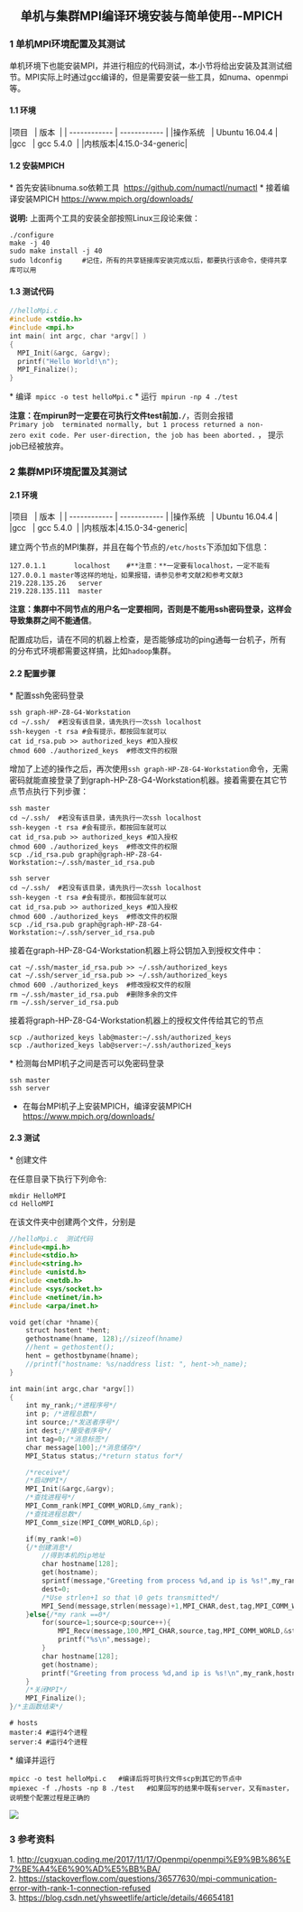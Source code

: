 ## <center>**单机与集群MPI编译环境安装与简单使用--MPICH**</center>

### 1 单机MPI环境配置及其测试

单机环境下也能安装MPI，并进行相应的代码测试，本小节将给出安装及其测试细节。MPI实际上时通过gcc编译的，但是需要安装一些工具，如numa、openmpi等。

#### 1.1 环境

|项目   | 版本  |
| ------------ | ------------ |
|操作系统   | Ubuntu 16.04.4 |
|gcc   | gcc 5.4.0  |
|内核版本|4.15.0-34-generic|

#### 1.2 安装MPICH

* 首先安装libnuma.so依赖工具  https://github.com/numactl/numactl
* 接着编译安装MPICH https://www.mpich.org/downloads/

**说明:** 上面两个工具的安装全部按照Linux三段论来做：

```shell
./configure
make -j 40
sudo make install -j 40
sudo ldconfig     #记住，所有的共享链接库安装完成以后，都要执行该命令，使得共享库可以用
```

#### 1.3 测试代码

```c
//helloMpi.c
#include <stdio.h>
#include <mpi.h>
int main( int argc, char *argv[] )
{
  MPI_Init(&argc, &argv);
  printf("Hello World!\n");
  MPI_Finalize();
}
```

* 编译  `mpicc -o test helloMpi.c`
* 运行  `mpirun -np 4 ./test`

**注意：在mpirun时一定要在可执行文件test前加`./`**，否则会报错`Primary job  terminated normally, but 1 process returned a non-zero exit code. Per user-direction, the job has been aborted.` ， 提示job已经被放弃。

### 2 集群MPI环境配置及其测试

#### 2.1 环境

|项目   | 版本  |
| ------------ | ------------ |
|操作系统   | Ubuntu 16.04.4 |
|gcc   | gcc 5.4.0  |
|内核版本|4.15.0-34-generic|

建立两个节点的MPI集群，并且在每个节点的`/etc/hosts`下添加如下信息：

```shell
127.0.1.1       localhost    #**注意：**一定要有localhost，一定不能有127.0.0.1 master等这样的地址，如果报错，请参见参考文献2和参考文献3
219.228.135.26   server
219.228.135.111  master
```

**注意：集群中不同节点的用户名一定要相同，否则是不能用ssh密码登录，这样会导致集群之间不能通信**。

配置成功后，请在不同的机器上检查，是否能够成功的ping通每一台机子，所有的分布式环境都需要这样搞，比如`hadoop`集群。

#### 2.2 配置步骤

* 配置ssh免密码登录

```shell
ssh graph-HP-Z8-G4-Workstation
cd ~/.ssh/  #若没有该目录，请先执行一次ssh localhost
ssh-keygen -t rsa #会有提示，都按回车就可以
cat id_rsa.pub >> authorized_keys #加入授权
chmod 600 ./authorized_keys  #修改文件的权限
```

增加了上述的操作之后，再次使用`ssh graph-HP-Z8-G4-Workstation`命令，无需密码就能直接登录了到graph-HP-Z8-G4-Workstation机器。接着需要在其它节点节点执行下列步骤：

```shell
ssh master
cd ~/.ssh/  #若没有该目录，请先执行一次ssh localhost
ssh-keygen -t rsa #会有提示，都按回车就可以
cat id_rsa.pub >> authorized_keys #加入授权
chmod 600 ./authorized_keys  #修改文件的权限
scp ./id_rsa.pub graph@graph-HP-Z8-G4-Workstation:~/.ssh/master_id_rsa.pub

ssh server
cd ~/.ssh/  #若没有该目录，请先执行一次ssh localhost
ssh-keygen -t rsa #会有提示，都按回车就可以
cat id_rsa.pub >> authorized_keys #加入授权
chmod 600 ./authorized_keys  #修改文件的权限
scp ./id_rsa.pub graph@graph-HP-Z8-G4-Workstation:~/.ssh/server_id_rsa.pub
```

接着在graph-HP-Z8-G4-Workstation机器上将公钥加入到授权文件中：

```shell
cat ~/.ssh/master_id_rsa.pub >> ~/.ssh/authorized_keys
cat ~/.ssh/server_id_rsa.pub >> ~/.ssh/authorized_keys
chmod 600 ./authorized_keys  #修改授权文件的权限
rm ~/.ssh/master_id_rsa.pub  #删除多余的文件
rm ~/.ssh/server_id_rsa.pub
```

接着将graph-HP-Z8-G4-Workstation机器上的授权文件传给其它的节点

```shell
scp ./authorized_keys lab@master:~/.ssh/authorized_keys
scp ./authorized_keys lab@server:~/.ssh/authorized_keys
```

* 检测每台MPI机子之间是否可以免密码登录

```shell
ssh master
ssh server
```

* 在每台MPI机子上安装MPICH，编译安装MPICH https://www.mpich.org/downloads/

#### 2.3 测试

* 创建文件

在任意目录下执行下列命令:

```shell
mkdir HelloMPI
cd HelloMPI
```

在该文件夹中创建两个文件，分别是

```c
//helloMpi.c  测试代码
#include<mpi.h>
#include<stdio.h>
#include<string.h>
#include <unistd.h>
#include <netdb.h>
#include <sys/socket.h>
#include <netinet/in.h>
#include <arpa/inet.h>

void get(char *hname){
    struct hostent *hent;
    gethostname(hname, 128);//sizeof(hname)
    //hent = gethostent();
    hent = gethostbyname(hname);
    //printf("hostname: %s/naddress list: ", hent->h_name);
}

int main(int argc,char *argv[])
{
    int my_rank;/*进程序号*/
    int p; /*进程总数*/
    int source;/*发送者序号*/
    int dest;/*接受者序号*/
    int tag=0;/*消息标签*/
    char message[100];/*消息储存*/
    MPI_Status status;/*return status for*/

    /*receive*/
    /*启动MPI*/
    MPI_Init(&argc,&argv);
    /*查找进程号*/
    MPI_Comm_rank(MPI_COMM_WORLD,&my_rank);
    /*查找进程总数*/
    MPI_Comm_size(MPI_COMM_WORLD,&p);

    if(my_rank!=0)
    {/*创建消息*/
        //得到本机的ip地址
        char hostname[128];
        get(hostname);
        sprintf(message,"Greeting from process %d,and ip is %s!",my_rank,hostname);
        dest=0;
        /*Use strlen+1 so that \0 gets transmitted*/
        MPI_Send(message,strlen(message)+1,MPI_CHAR,dest,tag,MPI_COMM_WORLD);
    }else{/*my rank ==0*/
        for(source=1;source<p;source++){
            MPI_Recv(message,100,MPI_CHAR,source,tag,MPI_COMM_WORLD,&status);
            printf("%s\n",message);
        }
        char hostname[128];
        get(hostname);
        printf("Greeting from process %d,and ip is %s!\n",my_rank,hostname);
    }
    /*关闭MPI*/
    MPI_Finalize();
}/*主函数结束*/
```

```shell
# hosts
master:4 #运行4个进程
server:4 #运行4个进程
```

* 编译并运行

```shell
mpicc -o test helloMpi.c   #编译后将可执行文件scp到其它的节点中
mpiexec -f ./hosts -np 8 ./test   #如果回写的结果中既有server，又有master，说明整个配置过程是正确的
```

![](https://github.com/JunpengCode/Papers/blob/master/Technical-Documents/Parallel-Computing/MPI-Programming/images/mpi-cluster.png)

### 3 参考资料

1. http://cugxuan.coding.me/2017/11/17/Openmpi/openmpi%E9%9B%86%E7%BE%A4%E6%90%AD%E5%BB%BA/
2. https://stackoverflow.com/questions/36577630/mpi-communication-error-with-rank-1-connection-refused
3. https://blog.csdn.net/yhsweetlife/article/details/46654181

